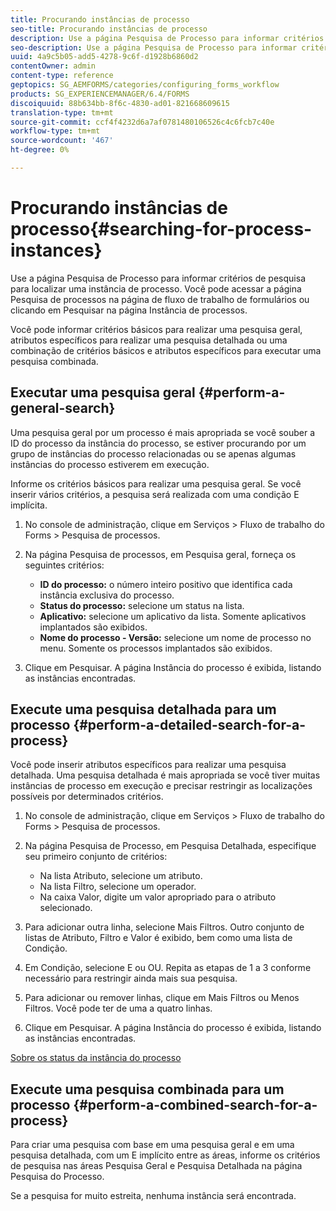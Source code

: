 ```yaml
---
title: Procurando instâncias de processo
seo-title: Procurando instâncias de processo
description: Use a página Pesquisa de Processo para informar critérios de pesquisa para localizar uma instância de processo.
seo-description: Use a página Pesquisa de Processo para informar critérios de pesquisa para localizar uma instância de processo.
uuid: 4a9c5b05-add5-4278-9c6f-d1928b6860d2
contentOwner: admin
content-type: reference
geptopics: SG_AEMFORMS/categories/configuring_forms_workflow
products: SG_EXPERIENCEMANAGER/6.4/FORMS
discoiquuid: 88b634bb-8f6c-4830-ad01-821668609615
translation-type: tm+mt
source-git-commit: ccf4f4232d6a7af0781480106526c4c6fcb7c40e
workflow-type: tm+mt
source-wordcount: '467'
ht-degree: 0%

---
```



# Procurando instâncias de processo{#searching-for-process-instances}

Use a página Pesquisa de Processo para informar critérios de pesquisa para localizar uma instância de processo. Você pode acessar a página Pesquisa de processos na página de fluxo de trabalho de formulários ou clicando em Pesquisar na página Instância de processos.

Você pode informar critérios básicos para realizar uma pesquisa geral, atributos específicos para realizar uma pesquisa detalhada ou uma combinação de critérios básicos e atributos específicos para executar uma pesquisa combinada.

## Executar uma pesquisa geral {#perform-a-general-search}

Uma pesquisa geral por um processo é mais apropriada se você souber a ID do processo da instância do processo, se estiver procurando por um grupo de instâncias do processo relacionadas ou se apenas algumas instâncias do processo estiverem em execução.

Informe os critérios básicos para realizar uma pesquisa geral. Se você inserir vários critérios, a pesquisa será realizada com uma condição E implícita.

1. No console de administração, clique em Serviços > Fluxo de trabalho do Forms > Pesquisa de processos.
1. Na página Pesquisa de processos, em Pesquisa geral, forneça os seguintes critérios:

   * **ID do processo:** o número inteiro positivo que identifica cada instância exclusiva do processo.
   * **Status do processo:** selecione um status na lista.
   * **Aplicativo:** selecione um aplicativo da lista. Somente aplicativos implantados são exibidos.
   * **Nome do processo - Versão:** selecione um nome de processo no menu. Somente os processos implantados são exibidos.

1. Clique em Pesquisar. A página Instância do processo é exibida, listando as instâncias encontradas.

## Execute uma pesquisa detalhada para um processo {#perform-a-detailed-search-for-a-process}

Você pode inserir atributos específicos para realizar uma pesquisa detalhada. Uma pesquisa detalhada é mais apropriada se você tiver muitas instâncias de processo em execução e precisar restringir as localizações possíveis por determinados critérios.

1. No console de administração, clique em Serviços > Fluxo de trabalho do Forms > Pesquisa de processos.
1. Na página Pesquisa de Processo, em Pesquisa Detalhada, especifique seu primeiro conjunto de critérios:

   * Na lista Atributo, selecione um atributo.
   * Na lista Filtro, selecione um operador.
   * Na caixa Valor, digite um valor apropriado para o atributo selecionado.

1. Para adicionar outra linha, selecione Mais Filtros. Outro conjunto de listas de Atributo, Filtro e Valor é exibido, bem como uma lista de Condição.
1. Em Condição, selecione E ou OU. Repita as etapas de 1 a 3 conforme necessário para restringir ainda mais sua pesquisa.
1. Para adicionar ou remover linhas, clique em Mais Filtros ou Menos Filtros. Você pode ter de uma a quatro linhas.
1. Clique em Pesquisar. A página Instância do processo é exibida, listando as instâncias encontradas.

[Sobre os status da instância do processo](/help/forms/using/admin-help/processes.md#about-process-instance-statuses)

## Execute uma pesquisa combinada para um processo {#perform-a-combined-search-for-a-process}

Para criar uma pesquisa com base em uma pesquisa geral e em uma pesquisa detalhada, com um E implícito entre as áreas, informe os critérios de pesquisa nas áreas Pesquisa Geral e Pesquisa Detalhada na página Pesquisa do Processo.

Se a pesquisa for muito estreita, nenhuma instância será encontrada.
